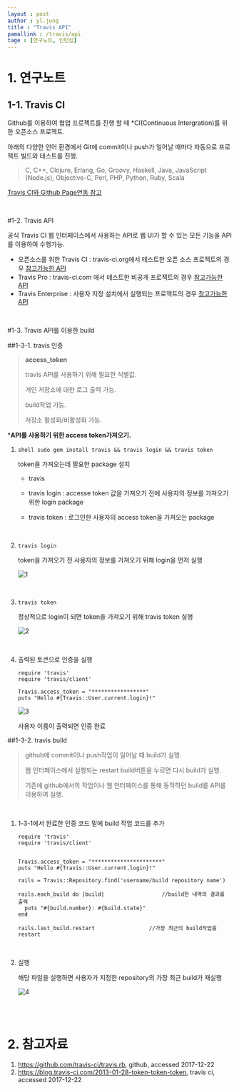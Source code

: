 ```yaml
---
layout : post
author : yl.jung
title : "Travis API"
pamallink : /travis/api
tage : [연구노트, 인턴십]
---
```


# 1. 연구노트

## 1-1. Travis CI

Github를 이용하여 협업 프로젝트를 진행 할 때 *CI(Continuous Intergration)를 위한 오픈소스 프로젝트.

아래의 다양한 언어 환경에서 Git에 commit이나 push가 일어날 때마다 자동으로 프로젝트 빌드와 테스트를 진행.

> C, C++, Clojure, Erlang, Go, Groovy, Haskell, Java, JavaScript (Node.js), Objective-C, Perl, PHP, Python, Ruby, Scala

[Travis CI와 Github Page연동 참고](http://joshfrankel.me/blog/deploying-a-jekyll-blog-to-github-pages-with-custom-plugins-and-travisci/) 

<br>

#1-2. Travis API

공식 Travis CI 웹 인터페이스에서 사용하는 API로 웹 UI가 할 수 있는 모든 기능을 API를 이용하여 수행가능.

- 오픈소스를 위한 Travis CI : travis-ci.org에서 테스트한 오픈 소스 프로젝트의 경우 [참고가능한 API]( https://api.travis-ci.org)
- Travis Pro : travis-ci.com 에서 테스트한 비공개 프로젝트의 경우 [참고가능한 API]( https://api.travis-ci.com)
- Travis Enterprise : 사용자 지정 설치에서 실행되는 프로젝트의 경우  [참고가능한 API]( https://travis.example.com/api)

<br>

#1-3. Travis API를 이용한 build

##1-3-1. travis 인증

> **access_token**
>
> travis API를 사용하기 위해 필요한 식별값.
>
> 개인 저장소에 대한 로그 출력 가능.
>
> build작업 가능.
>
> 저장소 활성화/비활성화 가능.



***API를 사용하기 위한 access token가져오기.**

1. ```shell sudo gem install travis && travis login && travis token``` 

   token을 가져오는데 필요한 package 설치

   - travis

   - travis login : accesse token 값을 가져오기 전에 사용자의 정보를 가져오기 위한 login package

   - travis token : 로그인한 사용자의 access token을 가져오는 package

     <br>

2. ```travis login```

   token을 가져오기 전 사용자의 정보를 가져오기 위해 login을 먼저 실행

   ![1](http://res.cloudinary.com/degxeqfok/image/upload/v1514274038/uzl9bu4dwedr0g5f69zq.png)

   <br>

3. ```travis token```

   정상적으로 login이 되면 token을 가져오기 위해 travis token 실행

   ![2](http://res.cloudinary.com/degxeqfok/image/upload/v1514274121/fow33kvkh2ovntdjgfap.png)

   <br>

4. 출력된 토큰으로 인증을 실행

   ```rub
   require 'travis'
   require 'travis/client'

   Travis.access_token = "*****************"
   puts "Hello #{Travis::User.current.login}!"
   ```

   ![3](http://res.cloudinary.com/degxeqfok/image/upload/v1514274126/us3jo58w8mgggi2zysy7.png)

   사용자 이름이 출력되면 인증 완료

##1-3-2. travis build

> github에 commit이나 push작업이 일어날 때 build가 실행.
>
> 웹 인터페이스에서 실행되는 restart build버튼을 누르면 다시 build가 실행.
>
> 기존에 github에서의 작업이나 웹 인터페이스를 통해 동작하던 build를 API를 이용하여 실행.

<br>

1. 1-3-1에서 완료한 인증 코드 밑에 build 작업 코드를 추가

   ```rub
   require 'travis'
   require 'travis/client'


   Travis.access_token = "**********************"
   puts "Hello #{Travis::User.current.login}!"

   rails = Travis::Repository.find('username/build repository name')

   rails.each_build do |build|					//build한 내역의 결과를 출력
     puts "#{build.number}: #{build.state}"
   end

   rails.last_build.restart					//가장 최근의 build작업을 restart
   ```

   <br>

2. 실행

   해당 파일을 실행하면 사용자가 지정한 repository의 가장 최근 build가 재실행

   ![4](http://res.cloudinary.com/degxeqfok/image/upload/v1514274132/a7u94f9ohph9iln0612h.png)

<br><br>

# 2. 참고자료

1. https://github.com/travis-ci/travis.rb, github, accessed 2017-12-22
2. https://blog.travis-ci.com/2013-01-28-token-token-token, travis ci, accessed 2017-12-22

